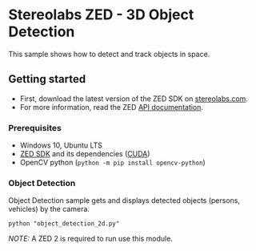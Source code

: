 # Stereolabs ZED - 3D Object Detection

This sample shows how to detect and track objects in space.

## Getting started

- First, download the latest version of the ZED SDK on [stereolabs.com](https://www.stereolabs.com).
- For more information, read the ZED [API documentation](https://www.stereolabs.com/developers/documentation/API/).

### Prerequisites

- Windows 10, Ubuntu LTS
- [ZED SDK](https://www.stereolabs.com/developers/) and its dependencies ([CUDA](https://developer.nvidia.com/cuda-downloads))
- OpenCV python (`python -m pip install opencv-python`)

### Object Detection

Object Detection sample gets and displays detected objects (persons, vehicles) by the camera.

```
python "object_detection_2d.py"
```

*NOTE:* A ZED 2 is required to run use this module.
